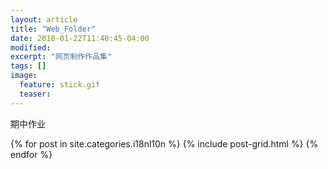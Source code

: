 ```yaml
---
layout: article
title: "Web_Folder"
date: 2018-01-22T11:40:45-04:00
modified:
excerpt: "网页制作作品集"
tags: []
image: 
  feature: stick.gif
  teaser:
---
```



期中作业

<div class="tiles">
{% for post in site.categories.i18nl10n %}
  {% include post-grid.html %}
{% endfor %}
</div><!-- /.tiles 把所有categories 有 portfolio 的列出來-->